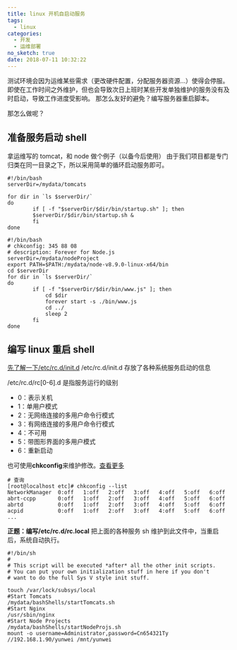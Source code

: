 ```yaml
---
title: linux 开机自启动服务
tags:
  - linux
categories:
  - 开发
  - 运维部署
no_sketch: true
date: 2018-07-11 10:32:22
---
```


测试环境会因为运维某些需求（更改硬件配置，分配服务器资源...）使得会停服。
即使在工作时间之外维护，但也会导致次日上班时某些开发单独维护的服务没有及时启动，导致工作进度受影响。
那怎么友好的避免？编写服务器重启脚本。

那怎么做呢？

## 准备服务启动 shell

拿运维写的 tomcat，和 node 做个例子（以备今后使用）
由于我们项目都是专门归类在同一目录之下，所以采用简单的循环启动服务即可。

```shell
#!/bin/bash
serverDir=/mydata/tomcats

for dir in `ls $serverDir/`
do
        if [ -f "$serverDir/$dir/bin/startup.sh" ]; then
        $serverDir/$dir/bin/startup.sh &
        fi
done
```

```shell
#!/bin/bash
# chkconfig: 345 88 08
# description: Forever for Node.js
serverDir=/mydata/nodeProject
export PATH=$PATH:/mydata/node-v8.9.0-linux-x64/bin
cd $serverDir
for dir in `ls $serverDir/`
do
        if [ -f "$serverDir/$dir/bin/www.js" ]; then
            cd $dir
            forever start -s ./bin/www.js
            cd ../
            sleep 2
        fi
done
```

## 编写 linux 重启 shell

[先了解一下/etc/rc.d/init.d](https://blog.csdn.net/acs713/article/details/7322082)
/etc/rc.d/init.d
存放了各种系统服务启动的信息

/etc/rc.d/rc[0-6].d
是指服务运行的级别

- 0：表示关机
- 1：单用户模式
- 2：无网络连接的多用户命令行模式
- 3：有网络连接的多用户命令行模式
- 4：不可用
- 5：带图形界面的多用户模式
- 6：重新启动

也可使用**chkconfig**来维护修改。[查看更多](https://blog.csdn.net/lanyang123456/article/details/54695567)

```shell
# 查询
[root@localhost etc]# chkconfig --list
NetworkManager 	0:off	1:off	2:off	3:off	4:off	5:off	6:off
abrt-ccpp      	0:off	1:off	2:off	3:off	4:off	5:off	6:off
abrtd          	0:off	1:off	2:off	3:off	4:off	5:off	6:off
acpid          	0:off	1:off	2:off	3:off	4:off	5:off	6:off
...
```

**正题：编写/etc/rc.d/rc.local**
把上面的各种服务 sh 维护到此文件中，当重启后，系统自动执行。

```shell
#!/bin/sh
#
# This script will be executed *after* all the other init scripts.
# You can put your own initialization stuff in here if you don't
# want to do the full Sys V style init stuff.

touch /var/lock/subsys/local
#Start Tomcats
/mydata/bashShells/startTomcats.sh
#Start Nginx
/usr/sbin/nginx
#Start Node Projects
/mydata/bashShells/startNodeProjs.sh
mount -o username=Administrator,password=Cn654321Ty //192.168.1.90/yunwei /mnt/yunwei
```
